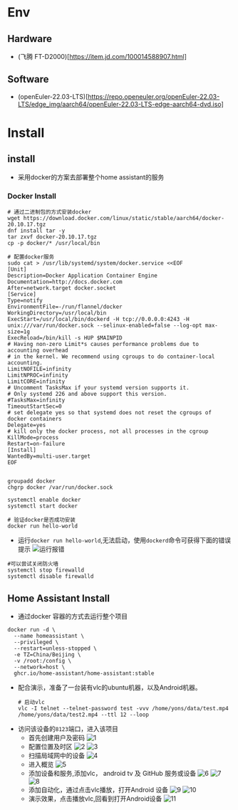 # Env
## Hardware
* (飞腾 FT-D2000)[https://item.jd.com/100014588907.html]
## Software
* (openEuler-22.03-LTS)[https://repo.openeuler.org/openEuler-22.03-LTS/edge_img/aarch64/openEuler-22.03-LTS-edge-aarch64-dvd.iso]
# Install


## install
* 采用docker的方案去部署整个home assistant的服务

### Docker Install
```
# 通过二进制包的方式安装docker
wget https://download.docker.com/linux/static/stable/aarch64/docker-20.10.17.tgz
dnf install tar -y
tar zxvf docker-20.10.17.tgz
cp -p docker/* /usr/local/bin

# 配置docker服务
sudo cat > /usr/lib/systemd/system/docker.service <<EOF
[Unit]
Description=Docker Application Container Engine
Documentation=http://docs.docker.com
After=network.target docker.socket
[Service]
Type=notify
EnvironmentFile=-/run/flannel/docker
WorkingDirectory=/usr/local/bin
ExecStart=/usr/local/bin/dockerd -H tcp://0.0.0.0:4243 -H unix:///var/run/docker.sock --selinux-enabled=false --log-opt max-size=1g
ExecReload=/bin/kill -s HUP $MAINPID
# Having non-zero Limit*s causes performance problems due to accounting overhead
# in the kernel. We recommend using cgroups to do container-local accounting.
LimitNOFILE=infinity
LimitNPROC=infinity
LimitCORE=infinity
# Uncomment TasksMax if your systemd version supports it.
# Only systemd 226 and above support this version.
#TasksMax=infinity
TimeoutStartSec=0
# set delegate yes so that systemd does not reset the cgroups of docker containers
Delegate=yes
# kill only the docker process, not all processes in the cgroup
KillMode=process
Restart=on-failure
[Install]
WantedBy=multi-user.target
EOF


groupadd docker
chgrp docker /var/run/docker.sock

systemctl enable docker
systemctl start docker

# 验证docker是否成功安装
docker run hello-world

```
* 运行`docker run hello-world`,无法启动，使用`dockerd`命令可获得下面的错误提示
![运行报错](image/run_error.png)
```
#可以尝试关闭防火墙
systemctl stop firewalld
systemctl disable firewalld
```
## Home Assistant Install
* 通过docker 容器的方式去运行整个项目
```
docker run -d \
  --name homeassistant \
  --privileged \
  --restart=unless-stopped \
  -e TZ=China/Beijing \
  -v /root:/config \
  --network=host \
  ghcr.io/home-assistant/home-assistant:stable
```
* 配合演示，准备了一台装有vlc的ubuntu机器，以及Android机器。
  ```
  # 启动vlc
  vlc -I telnet --telnet-password test -vvv /home/yons/data/test.mp4 /home/yons/data/test2.mp4 --ttl 12 --loop
  ```
* 访问该设备的`8123`端口，进入该项目
  * 首先创建用户及密码
    ![1](images/create_account.png)
  * 配置位置及时区
    ![2](images/set_info.png)
    ![3](images/open_all_options.png)
  * 扫描局域网中的设备
    ![4](images/scanf_all_device.png)
  * 进入概览
    ![5](images/dashboard1.png)
  * 添加设备和服务,添加vlc， android tv 及 GitHub 服务或设备
    ![6](images/add_device%26service.png)
    ![7](images/before_add.png)
    ![8](images/add_after.png)
  * 添加自动化，通过点击vlc播放，打开Android 设备
    ![9](images/add_auto.png)
    ![10](images/add_auto_content.png)
  * 演示效果，点击播放vlc,回看到打开Android设备
    ![11](images/auto_show.png)
